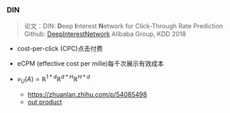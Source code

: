 ### DIN
> 论文：DIN: **D**eep **I**nterest **N**etwork for Click-Through Rate Prediction  
> Github: [DeepInterestNetwork](https://github.com/zhougr1993/DeepInterestNetwork)
> Alibaba Group, KDD 2018  


- cost-per-click (CPC)点击付费
- eCPM (effective cost per mille)每千次展示有效成本
- $v_{U}(A) = \mathbb{R}^{1*d}\mathbb{R}^{d*H}\mathbb{R}^{H*d}$

  - https://zhuanlan.zhihu.com/p/54085498
  - [out product](http://link.zhihu.com/?target=https%3A//github.com/zhougr1993/DeepInterestNetwork/issues/54)